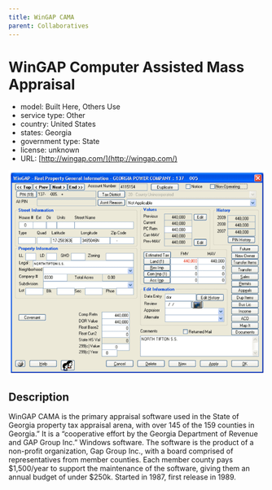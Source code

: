 ```yaml
---
title: WinGAP CAMA
parent: Collaboratives
---
```


# WinGAP Computer Assisted Mass Appraisal

- model: Built Here, Others Use
- service type: Other
- country: United States
- states: Georgia
- government type: State
- license: unknown
- URL: [http://wingap.com/](http://wingap.com/)

![WinGAP screenshot](images/wingap.png)

## Description
WinGAP CAMA is the primary appraisal software used in the State of Georgia property tax appraisal arena, with over 145 of the 159 counties in Georgia.” It is a “cooperative effort by the Georgia Department of Revenue and GAP Group Inc.” Windows software. The software is the product of a non-profit organization, Gap Group Inc., with a board comprised of representatives from member counties. Each member county pays $1,500/year to support the maintenance of the software, giving them an annual budget of under $250k. Started in 1987, first release in 1989.
